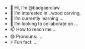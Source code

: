 - 👋 Hi, I’m @badgaerclaw
- 👀 I’m interested in ..wood carving.
- 🌱 I’m currently learning ...
- 💞️ I’m looking to collaborate on ...
- 📫 How to reach me ...
- 😄 Pronouns: ...
- ⚡ Fun fact: ...

<!---
badgaerclaw/badgaerclaw is a ✨ special ✨ repository because its `README.md` (this file) appears on your GitHub profile.
You can click the Preview link to take a look at your changes.
--->
